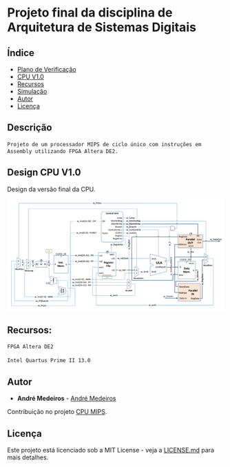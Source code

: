 # Projeto final da disciplina de Arquitetura de Sistemas Digitais


## Índice
- [Plano de Verificação](#Plano-de-Verificação)
- [CPU V1.0](#CPU-V-1.0)
- [Recursos](#Recursos)
- [Simulação](#Simulação)
- [Autor](#Autor)
- [Licença](#Licença)

## Descrição

```
Projeto de um processador MIPS de ciclo único com instruções em Assembly utilizando FPGA Altera DE2.
```

## Design CPU V1.0
Design da versão final da CPU.

![](cpu.png)

## Recursos:

```
FPGA Altera DE2

Intel Quartus Prime II 13.0
```

## Autor

* **André Medeiros** - [André Medeiros](https://github.com/andreemedeiros)

Contribuição no projeto [CPU MIPS](https://github.com/andreemedeiros/CPU-MIPS/graphs/contributors).

## Licença

Este projeto está licenciado sob a MIT License - veja a [LICENSE.md](LICENSE.md) para mais detalhes.
